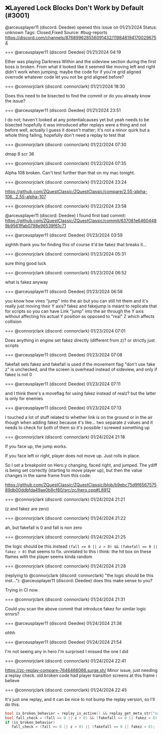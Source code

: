 ## ❌Layered Lock Blocks Don't Work by Default (#3001)
@arceusplayer11 (discord: Deedee) opened this issue on 01/21/2024
Status: unknown
Tags: Closed,Fixed
Source: #bug-reports https://discord.com/channels/876899628556091432/1198481941700296754


=== @arceusplayer11 (discord: Deedee) 01/21/2024 04:19

Ether was playing Darkness Within and the sideview section during the first boss is broken. From what it looked like it seemed like moving left and right didn't work when jumping; maybe the code for if you're grid aligned overrode whatever code let you not be grid aligned before?

=== @connorjclark (discord: connorclark) 01/21/2024 18:30

Does this need to be bisected to find the commit or do you already know the issue?

=== @arceusplayer11 (discord: Deedee) 01/21/2024 23:51

I do not; haven't looked at any potentialcauses yet
but yeah needs to be bisected
hopefully it was introduced after replays were a thing
and not before
well, actually I guess it doesn't matter; it's not a minor quirk but a whole thing failing, hopefully don't need a replay to test that

=== @connorjclark (discord: connorclark) 01/22/2024 07:30

dmap 8 scr 36

=== @connorjclark (discord: connorclark) 01/22/2024 07:35

Alpha 108 broken. Can't test further than that on my mac tonight.

=== @connorjclark (discord: connorclark) 01/22/2024 23:24

https://github.com/ZQuestClassic/ZQuestClassic/compare/2.55-alpha-106...2.55-alpha-107

=== @connorjclark (discord: connorclark) 01/22/2024 23:58

@arceusplayer11 (discord: Deedee) I found first bad commit: https://github.com/ZQuestClassic/ZQuestClassic/commit/637081e64604489b9561ffab0798e96539f61c71

=== @arceusplayer11 (discord: Deedee) 01/23/2024 03:59

sighhh
thank you for finding this
of course it'd be fakez that breaks it...

=== @connorjclark (discord: connorclark) 01/23/2024 05:31

sure thing
good luck

=== @connorjclark (discord: connorclark) 01/23/2024 06:52

what is fakez anyway

=== @arceusplayer11 (discord: Deedee) 01/23/2024 06:58

you know how vires "jump" into the air but you can still hit them and it's really just moving their Y axis?
fakez and fakejump is meant to replicate that for scripts
so you can have Link "jump" into the air through the Y axis without affecting his actual Y position
as opposed to "real" Z which affects collision

=== @connorjclark (discord: connorclark) 01/23/2024 07:01

Does anything in engine set fakez directly (different from z)?
or strictly just scripts

=== @arceusplayer11 (discord: Deedee) 01/23/2024 07:08

fakefall sets fakez
and fakefall is used if the movement flag "don't use fake z" is unchecked, and the screen is overhead instead of sideview, and only if fakez is not 0

=== @arceusplayer11 (discord: Deedee) 01/23/2024 07:11

and I think there's a moveflag for using fakez instead of realz?
but the latter is only for enemies

=== @arceusplayer11 (discord: Deedee) 01/23/2024 07:13

I touched a lot of stuff related to whether link is on the ground or in the air though when adding fakez because it's like... two separate z values
and it needs to check for both of them
so it's possible I screwed something up

=== @connorjclark (discord: connorclark) 01/24/2024 21:18

If you face up, the jump works.

If you face left or right, player does not move up. Just rolls in place.

So I set a breakpoint on Hero.y changing, faced right, and jumped. The ydiff is being set correctly (starting to move player up), but then the value changes in the same frame from this code:

https://github.com/ZQuestClassic/ZQuestClassic/blob/b9ebc75d9f656757589db00ddbfda49ae0b9cf80/src/zc/hero.cpp#L8912

=== @connorjclark (discord: connorclark) 01/24/2024 21:21

(z and fakez are zero)

=== @connorjclark (discord: connorclark) 01/24/2024 21:22

ah, but fakefall is 0 and fall is non zero

=== @connorjclark (discord: connorclark) 01/24/2024 21:25

the logic should be this instead `(fall == 0 || z > 0) && (fakefall == 0 || fakez > 0)`
that seems to fix.
unrelated to this i think: the hit box on these flames with the player seems kinda random

=== @connorjclark (discord: connorclark) 01/24/2024 21:28

(replying to @connorjclark (discord: connorclark) "the logic should be this inst…"): @arceusplayer11 (discord: Deedee) does this make sense to you?

Trying in CI now.

=== @connorjclark (discord: connorclark) 01/24/2024 21:31

Could you scan the above commit that introduce fakez for similar logic errors?

=== @arceusplayer11 (discord: Deedee) 01/24/2024 21:38

ohhh

=== @arceusplayer11 (discord: Deedee) 01/24/2024 21:54

I'm not seeing any in hero
I'm surprised I missed the one I did

=== @connorjclark (discord: connorclark) 01/24/2024 22:41

https://zc-replay-compare-7646466066.surge.sh/
Minor issue, just needing a replay check. old broken code had player transition screens at this frame i believe

=== @connorjclark (discord: connorclark) 01/24/2024 22:45

It's just one replay, and it can be nice to not bump the replay version, so I'll do this:

```cpp
bool is_broken_behavior = replay_is_active() && replay_get_meta_str("sav") == "link_to_the_zelda_2_of_3.sav";
bool fall_check = (fall == 0 || z > 0) && (fakefall == 0 || fakez > 0);
if (is_broken_behavior)
   fall_check = (fall == 0 || z > 0) || (fakefall == 0 || fakez > 0);
```
